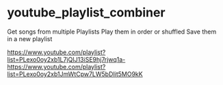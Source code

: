 # youtube_playlist_combiner

Get songs from multiple Playlists
Play them in order or shuffled
Save them in a new playlist


https://www.youtube.com/playlist?list=PLexo0oy2xb1L7jQIJ13iSE9hj7rjwq1a-
https://www.youtube.com/playlist?list=PLexo0oy2xb1JmWtCpw7LW5bDIit5MO9kK